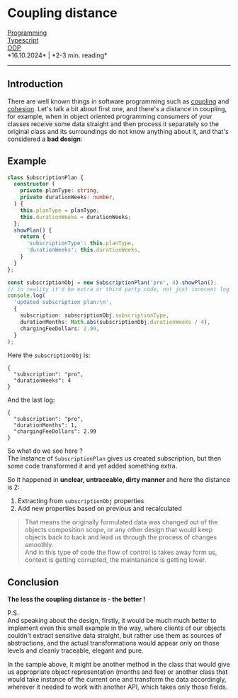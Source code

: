 # **Coupling distance**
<link href="/stylesheets/tags.css" rel="stylesheet" type="text/css"/>
<div class="tags">
    <div class='tag'>
        <a href="/tags#Programming">Programming</a>
    </div>
    <div class='tag'>
        <a href="/tags#Typescript">Typescript</a>
    </div>
    <div class='tag'>
        <a href="/tags#OOP">OOP</a>
    </div>
</div>
*16.10.2024* | *2-3 min. reading*  

---
## Introduction

There are well known things in software programming such as [coupling](https://en.wikipedia.org/wiki/Coupling_(computer_programming)) and [cohesion](https://en.wikipedia.org/wiki/Cohesion_(computer_science)).
Let's talk a bit about first one, and there's a distance in coupling, for example, when in object oriented programming consumers of your classes receive some data straight and then process it separately so the original class and its surroundings do not know anything about it, and that's considered a **bad design**:

## Example

```ts
class SubscriptionPlan {
  constructor (
    private planType: string,
    private durationWeeks: number,
  ) {
    this.planType = planType;
    this.durationWeeks = durationWeeks;
  };
  showPlan() {
    return {
      'subscriptionType': this.planType,
      'durationWeeks': this.durationWeeks,
    }
  }
};

const subscriptionObj = new SubscriptionPlan('pro', 4).showPlan();
// in reality it'd be extra or third party code, not just innocent log
console.log(
  'updated subscription plan:\n',
  {
    subscription: subscriptionObj.subscriptionType,
    durationMonths: Math.abs(subscriptionObj.durationWeeks / 4),
    chargingFeeDollars: 2.99,
  }
);
```

Here the `subscriptionObj` is:

```
{
  "subscription": "pro",  
  "durationWeeks": 4
}
```

And the last log:

```
{
  "subscription": "pro",
  "durationMonths": 1,
  "chargingFeeDollars": 2.99
}
```

So what do we see here ?  
The instance of `SubscriptionPlan` gives us created subscription, but then some code transformed it and yet added something extra.

So it happened in **unclear, untraceable, dirty manner** and here the distance is 2:  
1. Extracting from `subscriptionObj` properties  
2. Add new properties based on previous and recalculated

> That means the originally formulated data was changed out of the objects composition scope, or any other design that would keep objects back to back and lead us through the process of changes smoothly.  
> And in this type of code the flow of control is takes away form us, context is getting corrupted, the maintanance is getting lower.

## Conclusion

**The less the coupling distance is - the better !**

P.S.  
And speaking about the design, firstly, it would be much much better to implement even this small example in the way, where clients of our objects couldn't extract sensitive data straight, but rather use them as sources of abstractions, and the actual transformations would appear only on those levels and cleanly traceable, elegant and pure.

In the sample above, it might be another method in the class that would give us appropriate object representation (months and fee) or another class that would take instance of the current one and transform the data accordingly, wherever it needed to work with another API, which takes only those fields.
